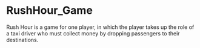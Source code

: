 # RushHour_Game
Rush Hour is a game for one player, in which the player takes up the role of a taxi driver who must collect money by dropping passengers to their destinations. 
